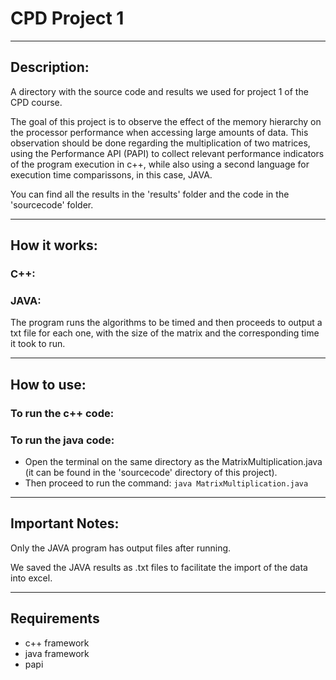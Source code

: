 # CPD Project 1
_________________________________________________________________________________________

## Description:

A directory with the source code and results we used for project 1 of the CPD course.

The goal of this project is to observe the effect of the memory hierarchy on the processor performance when accessing large amounts of data. This observation should be done regarding the multiplication of two matrices, using the Performance API (PAPI) to collect relevant performance indicators of the program execution in c++, while also using a second language for execution time comparissons, in this case, JAVA.

You can find all the results in the 'results' folder and the code in the 'sourcecode' folder.
_________________________________________________________________________________________

## How it works:

### C++:



### JAVA:

The program runs the algorithms to be timed and then proceeds to output a txt file for each one, with the size of the matrix and the corresponding time it took to run.

_________________________________________________________________________________________

## How to use:

### To run the c++ code:

### To run the java code:
- Open the terminal on the same directory as the MatrixMultiplication.java (it can be found in the 'sourcecode' directory of this project).
- Then proceed to run the command:
```java MatrixMultiplication.java```
_________________________________________________________________________________________

## Important Notes:

Only the JAVA program has output files after running.

We saved the JAVA results as .txt files to facilitate the import of the data into excel.
_________________________________________________________________________________________

## Requirements

- c++ framework
- java framework
- papi
